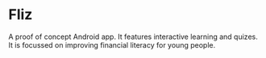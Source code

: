 # Fliz

A proof of concept Android app. It features interactive learning and quizes. It is focussed on improving financial literacy for young people.

